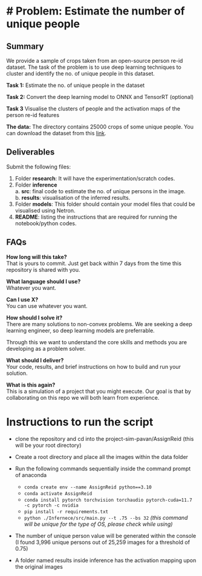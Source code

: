 # # Problem: Estimate the number of unique people


## Summary

We provide a sample of crops taken from an open-source person re-id dataset. The task of the problem is to use deep learning techniques to cluster and identify the no. of unique people in this dataset. 

**Task 1:** Estimate the no. of unique people in the dataset

**Task 2:** Convert the deep learning model to ONNX and TensorRT (optional)

**Task 3** Visualise the clusters of people and the activation maps of the person re-id features

**The data:** The directory contains 25000 crops of some unique people. You can download the dataset from this [link](https://drive.google.com/file/d/109SrSu-muQm1UwuiyYLZI6ps72PHlaZU/view?pli=1).


## Deliverables
Submit the following files:
1. Folder **research**: It will have the experimentation/scratch codes. 
2. Folder **inference**  
	a.  **src**: final code to estimate the no. of unique persons in the image.  
	b.  **results**: visualisation of the inferred results.  
3. Folder **models**: This folder should contain your model files that could be visualised using Netron.
4. **README**: listing the instructions that are required for running the notebook/python codes. 

## FAQs

**How long will this take?**  
That is yours to commit. Just get back within 7 days from the time this repository is shared with you.

**What language should I use?**  
Whatever you want.

**Can I use X?**  
You can use whatever you want.

**How should I solve it?**  
There are many solutions to non-convex problems. We are seeking a deep learning engineer, so deep learning models are preferrable.

Through this we want to understand the core skills and methods you are developing as a problem solver.

**What should I deliver?**  
Your code, results, and brief instructions on how to build and run your solution.

**What is this again?**  
This is a simulation of a project that you might execute. Our goal is that by collaborating on this repo we will both learn from experience.


# Instructions to run the script

- clone the repository and cd into the project-sim-pavan/AssignReid (this will be your root directory)
- Create a root directory and place all the images within the data folder
- Run the following commands sequentially inside the command prompt of anaconda
    - `conda create env --name AssignReid python==3.10`
    - `conda activate AssignReid`
    - `conda install pytorch torchvision torchaudio pytorch-cuda=11.7 -c pytorch -c nvidia`
    - `pip install -r requirements.txt`
    - `python ./Infernece/src/main.py --t .75 --bs 32` *(this command will be unique for the type of OS, please check while using)*

- The number of unique person value will be generated within the console (I found 3,996 unique persons out of 25,259 images for a threshold of 0.75)
- A folder named results inside inference has the activation mapping upon the original images
